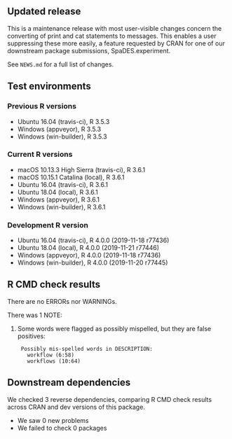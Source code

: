 ## Updated release

This is a maintenance release with most user-visible changes concern the converting of print and cat statements to messages. This enables a user suppressing these more easily, a feature requested by CRAN for one of our downstream package submissions, SpaDES.experiment.

See `NEWS.md` for a full list of changes.

## Test environments

### Previous R versions
* Ubuntu 16.04              (travis-ci), R 3.5.3
* Windows                    (appveyor), R 3.5.3
* Windows                 (win-builder), R 3.5.3

### Current R versions
* macOS 10.13.3 High Sierra (travis-ci), R 3.6.1
* macOS 10.15.1 Catalina        (local), R 3.6.1
* Ubuntu 16.04              (travis-ci), R 3.6.1
* Ubuntu 18.04                  (local), R 3.6.1
* Windows                    (appveyor), R 3.6.1
* Windows                 (win-builder), R 3.6.1

### Development R version
* Ubuntu 16.04              (travis-ci), R 4.0.0 (2019-11-18 r77436)
* Ubuntu 18.04                  (local), R 4.0.0 (2019-11-21 r77446)
* Windows                    (appveyor), R 4.0.0 (2019-11-18 r77436)
* Windows                 (win-builder), R 4.0.0 (2019-11-20 r77445)

## R CMD check results

There are no ERRORs nor WARNINGs.

There was 1 NOTE:

1. Some words were flagged as possibly mispelled, but they are false positives:

        Possibly mis-spelled words in DESCRIPTION:
          workflow (6:58)
          workflows (10:64)

## Downstream dependencies

We checked 3 reverse dependencies, comparing R CMD check results across CRAN and dev versions of this package.

 * We saw 0 new problems
 * We failed to check 0 packages
